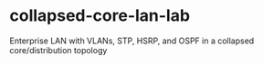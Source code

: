 # collapsed-core-lan-lab
Enterprise LAN with VLANs, STP, HSRP, and OSPF in a collapsed core/distribution topology

